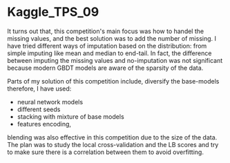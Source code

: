 # Kaggle_TPS_09

It turns out that, this competition's main focus was how to handel the missing values, and the best solution was to add the number of missing.
I have tried different ways of imputation based on the distribution: from simple imputing like mean and median to end-tail. In fact, the difference between imputing the missing values and no-imputation was not significant because modern GBDT models are aware of the sparsity of the data.

Parts of my solution of this competition include, diversify the base-models therefore, I have used:
- neural network models
- different seeds 
- stacking with mixture of base models 
- features encoding,

blending was also effective in this competition due to the size of the data.
The plan was to study the local cross-validation and the LB scores and try to make sure there is a correlation between them to avoid overfitting. 